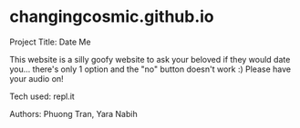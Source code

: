 # changingcosmic.github.io

Project Title: Date Me

This website is a silly goofy website to ask your beloved if they would date you... there's only 1 option and the "no" button doesn't work :) Please have your audio on!

Tech used: repl.it

Authors: Phuong Tran, Yara Nabih
